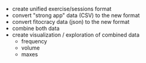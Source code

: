 - create unified exercise/sessions format
- convert "strong app" data (CSV) to the new format
- convert fitocracy data (json) to the new format
- combine both data
- create visualization / exploration of combined data
    - frequency
    - volume
    - maxes